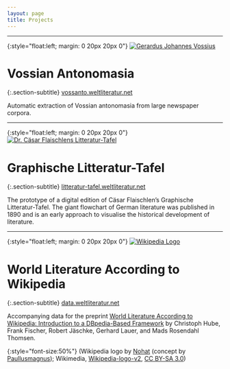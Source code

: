 ```yaml
---
layout: page
title: Projects
---
```



<hr style="clear:both"/>

{:style="float:left; margin: 0 20px 20px 0"}
[![Gerardus Johannes Vossius](../images/vossius.jpg "Automatic extraction of Vossian antonomasia from large newspaper corpora")](https://vossanto.weltliteratur.net/)

# Vossian Antonomasia

{:.section-subtitle}
[vossanto.weltliteratur.net](https://vossanto.weltliteratur.net/)

Automatic extraction of Vossian antonomasia from large newspaper corpora. 



<hr style="clear:both"/>

{:style="float:left; margin: 0 20px 20px 0"}
[![Dr. Cäsar Flaischlens Litteratur-Tafel](../images/flaischlen.png "Graphische Litteratur-Tafel. Die Deutsche Litteratur und der Einfluß fremder Litteraturen auf ihren Verlauf (1890)")](https://litteratur-tafel.weltliteratur.net/)

# Graphische Litteratur-Tafel

{:.section-subtitle}
[litteratur-tafel.weltliteratur.net](https://litteratur-tafel.weltliteratur.net/)


The prototype of a digital edition of Cäsar Flaischlen’s Graphische
Litteratur-Tafel. The giant flowchart of German literature was
published in 1890 and is an early approach to visualise the historical
development of literature.



<hr style="clear:both"/>

{:style="float:left; margin: 0 20px 20px 0"}
[![Wikipedia Logo](../images/wikipedia.png "World Literature According to Wikipedia")](https://data.weltliteratur.net/)

# World Literature According to Wikipedia

{:.section-subtitle}
[data.weltliteratur.net](https://data.weltliteratur.net/)


Accompanying data for the preprint [World Literature According to
Wikipedia: Introduction to a DBpedia-Based
Framework](https://arxiv.org/abs/1701.00991) by Christoph Hube, Frank
Fischer, Robert Jäschke, Gerhard Lauer, and Mads Rosendahl Thomsen.

{:style="font-size:50%"}
(Wikipedia logo by [Nohat](https://meta.wikimedia.org/wiki/User:Nohat)
(concept by
[Paullusmagnus](https://meta.wikimedia.org/wiki/User:Paullusmagnus));
Wikimedia,
[Wikipedia-logo-v2](https://commons.wikimedia.org/wiki/File:Wikipedia-logo-v2.svg),
[CC BY-SA
3.0](https://creativecommons.org/licenses/by-sa/3.0/legalcode))

